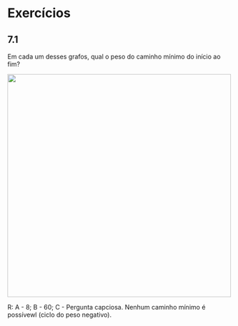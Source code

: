 # Exercícios 


## 7.1
Em cada um desses grafos, qual o peso do caminho mínimo do início ao fim?

<img src="https://github.com/karenyov/bookEntendendoAlgoritmos/blob/main/Cap%C3%ADtulos/Cap%207/img/1.png" width="500">

R: A - 8; B - 60; C - Pergunta capciosa. Nenhum caminho mínimo é possívewl (ciclo do peso negativo).
